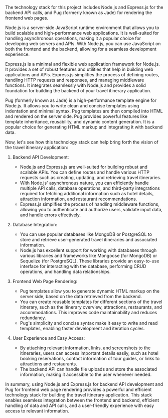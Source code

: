 The technology stack for this project includes Node.js and Express.js for the backend API calls, and Pug (formerly known as Jade) for rendering the frontend web pages.

Node.js is a server-side JavaScript runtime environment that allows you to build scalable and high-performance web applications. It is well-suited for handling asynchronous operations, making it a popular choice for developing web servers and APIs. With Node.js, you can use JavaScript on both the frontend and the backend, allowing for a seamless development experience.

Express.js is a minimal and flexible web application framework for Node.js. It provides a set of robust features and utilities that help in building web applications and APIs. Express.js simplifies the process of defining routes, handling HTTP requests and responses, and managing middleware functions. It integrates seamlessly with Node.js and provides a solid foundation for building the backend of your travel itinerary application.

Pug (formerly known as Jade) is a high-performance template engine for Node.js. It allows you to write clean and concise templates using indentation and minimal syntax. Pug templates are then compiled into HTML and rendered on the server side. Pug provides powerful features like template inheritance, reusability, and dynamic content generation. It is a popular choice for generating HTML markup and integrating it with backend data.

Now, let's see how this technology stack can help bring forth the vision of the travel itinerary application:

1. Backend API Development:
   - Node.js and Express.js are well-suited for building robust and scalable APIs. You can define routes and handle various HTTP requests such as creating, updating, and retrieving travel itineraries.
   - With Node.js' asynchronous nature, you can efficiently handle multiple API calls, database operations, and third-party integrations required for fetching additional information such as hotel details, attraction information, and restaurant recommendations.
   - Express.js simplifies the process of handling middleware functions, allowing you to authenticate and authorize users, validate input data, and handle errors effectively.

2. Database Integration:
   - You can use popular databases like MongoDB or PostgreSQL to store and retrieve user-generated travel itineraries and associated information.
   - Node.js has excellent support for working with databases through various libraries and frameworks like Mongoose (for MongoDB) or Sequelize (for PostgreSQL). These libraries provide an easy-to-use interface for interacting with the database, performing CRUD operations, and handling data relationships.

3. Frontend Web Page Rendering:
   - Pug templates allow you to generate dynamic HTML markup on the server side, based on the data retrieved from the backend.
   - You can create reusable templates for different sections of the travel itinerary, such as the itinerary overview, attractions, restaurants, and accommodations. This improves code maintainability and reduces redundancy.
   - Pug's simplicity and concise syntax make it easy to write and read templates, enabling faster development and iteration cycles.

4. User Experience and Easy Access:
   - By attaching relevant information, links, and screenshots to the itineraries, users can access important details easily, such as hotel booking reservations, contact information of tour guides, or links to attractions and restaurants.
   - The backend API can handle file uploads and store the associated information, making it accessible to the user whenever needed.

In summary, using Node.js and Express.js for backend API development and Pug for frontend web page rendering provides a powerful and efficient technology stack for building the travel itinerary application. This stack enables seamless integration between the frontend and backend, efficient handling of data and API calls, and a user-friendly experience with easy access to relevant information.
